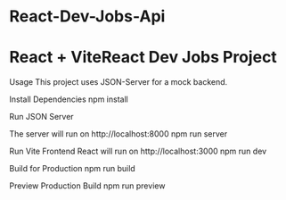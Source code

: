 
# React-Dev-Jobs-Api 
# React + ViteReact Dev Jobs Project 
Usage
This project uses JSON-Server for a mock backend.

Install Dependencies
npm install

Run JSON Server

The server will run on 
http://localhost:8000
npm run server

Run Vite Frontend
React will run on http://localhost:3000
npm run dev

Build for Production
npm run build

Preview Production Build
npm run preview



